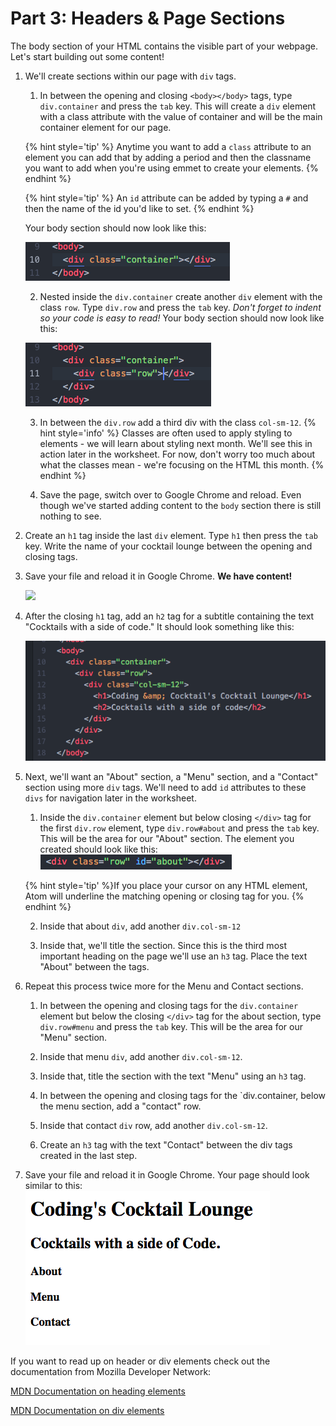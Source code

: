 # Part 3: Headers & Page Sections

The body section of your HTML contains the visible part of your webpage.  Let's start building out some content!

1. We'll create sections within our page with `div` tags.  

    1. In between the opening and closing `<body></body>` tags, type `div.container` and press the `tab` key.  This will create a `div` element with a class attribute with the value of container and will be the main container element for our page.
    
    {% hint style='tip' %}
    Anytime you want to add a `class` attribute to an element you can add that by adding a period and then the classname you want to add when you're using emmet to create your elements. {% endhint %}

    {% hint style='tip' %}
    An `id` attribute can be added by typing a `#` and then the name of the id you'd like to set.
    {% endhint %}
    
    Your body section should now look like this: 
    
    ![](/assets/firstTag.png)

    2. Nested inside the `div.container` create another `div` element with the class `row`. Type `div.row` and press the `tab` key. _Don't forget to indent so your code is easy to read!_
    Your body section should now look like this: 
    
    ![](/assets/secondTag.png)
    
    3. In between the `div.row` add a third div with the class  `col-sm-12`.
    {% hint style='info' %}
    Classes are often used to apply styling to elements - we will learn about styling next month. We'll see this in action later in the worksheet.  For now, don't worry too much about what the classes mean - we're focusing on the HTML this month.
    {% endhint %}
    
    4. Save the page, switch over to Google Chrome and reload.  Even though we've started adding content to the `body` section there is still nothing to see.

2. Create an `h1` tag inside the last `div` element. Type `h1` then press the `tab` key. Write the name of your cocktail lounge between the opening and closing tags.

4. Save your file and reload it in Google Chrome. **We have content!**

    ![](https://media.giphy.com/media/3o6gEeg80PqeJBtsdy/giphy.gif)
                        
4. After the closing `h1` tag, add an `h2` tag for a subtitle containing the text "Cocktails with a side of code." 
    It should look something like this: 
    
    ![](/assets/thirdCheckpoint.png)

5. Next, we'll want an "About" section, a "Menu" section, and a "Contact" section using more `div` tags. We'll need to add `id` attributes to these `divs` for navigation later in the worksheet.
    
    1. Inside the `div.container` element but below closing `</div>` tag for the first `div.row` element, type `div.row#about` and press the `tab` key.  This will be the area for our "About" section. The element you created should look like this:
    ![](/assets/div.png)
    
    {% hint style='tip' %}If you place your cursor on any HTML element, Atom will underline the matching opening or closing tag for you. {% endhint %}
        
    2. Inside that about `div`, add another `div.col-sm-12`
    
    3. Inside that, we'll title the section.  Since this is the third most important heading on the page we'll use an `h3` tag. Place the text "About" between the tags.
    
6. Repeat this process twice more for the Menu and Contact sections.

    1. In between the opening and closing tags for the `div.container` element but below the closing `</div>` tag for the about section, type `div.row#menu` and press the `tab` key. This will be the area for our "Menu" section.

    2. Inside that menu `div`, add another `div.col-sm-12`.

    3. Inside that, title the section with the text "Menu" using an `h3` tag.
    
    4. In between the opening and closing tags for the `div.container, below the menu section, add a "contact" row. 
    
    5. Inside that contact `div` row, add another `div.col-sm-12`.

    6. Create an `h3` tag with the text "Contact" between the div tags created in the last step.

7. Save your file and reload it in Google Chrome. Your page should look similar to this:
![](/assets/headersSectionsEnd.png)

If you want to read up on header or div elements check out the documentation from Mozilla Developer Network:

[MDN Documentation on heading elements](https://developer.mozilla.org/en-US/docs/Web/HTML/Element/Heading_Elements)

[MDN Documentation on div elements](https://developer.mozilla.org/en-US/docs/Web/HTML/Element/div)